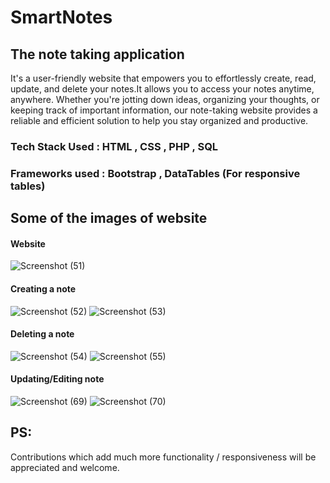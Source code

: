 # SmartNotes
## The note taking application

It's a user-friendly website that empowers you to effortlessly create, read, update, and delete your notes.It allows you to access your notes anytime, anywhere. Whether you're jotting down ideas, organizing your thoughts, or keeping track of important information, our note-taking website provides a reliable and efficient solution to help you stay organized and productive.

### Tech Stack Used : HTML , CSS , PHP , SQL
### Frameworks used :  Bootstrap , DataTables (For responsive tables)

## Some of the images of website

#### Website 
![Screenshot (51)](https://github.com/VVSD-Charan/SmartNotes/assets/105978561/8b529e84-e6c9-4dbc-ab7f-9810ec17cf16)

#### Creating a note
![Screenshot (52)](https://github.com/VVSD-Charan/SmartNotes/assets/105978561/b5ea25c0-00b2-4556-9dee-087d936a44ea)
![Screenshot (53)](https://github.com/VVSD-Charan/SmartNotes/assets/105978561/11d5b1ac-e065-44e8-920f-a94470ae0f57)

#### Deleting a note
![Screenshot (54)](https://github.com/VVSD-Charan/SmartNotes/assets/105978561/ff098d0f-d957-41eb-8406-43f562ed53f3)
![Screenshot (55)](https://github.com/VVSD-Charan/SmartNotes/assets/105978561/b405742b-d0c5-4b10-b361-0955dcb5b896)

#### Updating/Editing note
![Screenshot (69)](https://github.com/VVSD-Charan/SmartNotes/assets/105978561/44fd9ffc-bf1a-4a67-926d-934c44a2e5e6)
![Screenshot (70)](https://github.com/VVSD-Charan/SmartNotes/assets/105978561/f0720808-8e6a-4ecf-b805-8c5843b1230a)

## PS:
Contributions which add much more functionality / responsiveness will be appreciated and welcome.





